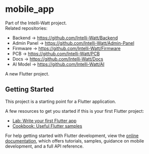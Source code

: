 # mobile_app

Part of the Intelli-Watt project.  
Related repositories:  
- Backend → https://github.com/Intelli-Watt/Backend  
- Admin Panel → https://github.com/Intelli-Watt/Admin-Panel  
- Firmware → https://github.com/Intelli-Watt/Firmware  
- PCB → https://github.com/Intelli-Watt/PCB  
- Docs → https://github.com/Intelli-Watt/Docs  
- AI Model → https://github.com/Intelli-Watt/AI

A new Flutter project.

## Getting Started

This project is a starting point for a Flutter application.

A few resources to get you started if this is your first Flutter project:

- [Lab: Write your first Flutter app](https://docs.flutter.dev/get-started/codelab)
- [Cookbook: Useful Flutter samples](https://docs.flutter.dev/cookbook)

For help getting started with Flutter development, view the
[online documentation](https://docs.flutter.dev/), which offers tutorials,
samples, guidance on mobile development, and a full API reference.
